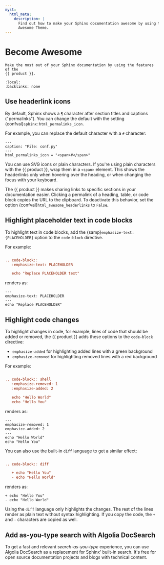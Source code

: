 ```yaml
---
myst:
  html_meta:
    description: |
      Find out how to make your Sphinx documentation awesome by using the features of the
      Awesome Theme.
---
```



# Become Awesome

```{rst-class} lead
Make the most out of your Sphinx documentation by using the features of the
{{ product }}.
```

```{contents} On this page
:local:
:backlinks: none
```

## Use headerlink icons

By default, Sphinx shows a `¶` character after section titles and captions
("permalinks").
You can change the default with the setting
{confval}`sphinx:html_permalinks_icon`.

For example, you can replace the default character with a `#` character:

```{code-block} python
---
caption: "File: conf.py"
---
html_permalinks_icon = "<span>#</span>"
```

You can use SVG icons or plain characters.
If you're using plain characters with the {{ product }},
wrap them in a `<span>` element.
This shows the headerlinks only when hovering over the heading,
or when changing the focus with your keyboard.

The {{ product }} makes sharing links to specific sections in your documentation easier.
Clicking a permalink of a heading, table, or code block copies the URL to the clipboard.
To deactivate this behavior, set the option {confval}`html_awesome_headerlinks` to `False`.

## Highlight placeholder text in code blocks

To highlight text in code blocks, add the {samp}`emphasize-text: {PLACEHOLDER}` option to the `code-block`
directive.

For example:

```rst

.. code-block::
   :emphasize-text: PLACEHOLDER

   echo "Replace PLACEHOLDER text"
```

renders as:

```{code-block} shell
---
emphasize-text: PLACEHOLDER
---
echo "Replace PLACEHOLDER"
```

## Highlight code changes

To highlight changes in code, for example, lines of code that should be added or removed,
the {{ product }} adds these options to the `code-block` directive:

- `emphasize-added` for highlighting added lines with a green background
- `emphasize-removed` for highlighting removed lines with a red background

For example:

```rst

.. code-block:: shell
   :emphasize-removed: 1
   :emphasize-added: 2

   echo "Hello World"
   echo "Hello You"
```

renders as:

```{code-block} shell
---
emphasize-removed: 1
emphasize-added: 2
---
echo "Hello World"
echo "Hello You"
```

You can also use the built-in `diff` language to get a similar effect:

```rst

.. code-block:: diff

   + echo "Hello You"
   - echo "Hello World"
```

renders as:

```{code-block} diff
+ echo "Hello You"
- echo "Hello World"
```

Using the `diff` language only highlights the changes.
The rest of the lines render as plain text without syntax highlighting.
If you copy the code, the `+` and `-` characters are copied as well.

<!-- vale Google.Headings = NO -->

## Add as-you-type search with Algolia DocSearch

<!-- vale Google.Headings = YES -->

To get a fast and relevant _search-as-you-type_ experience,
you can use Algolia DocSearch as a replacement for Sphinx' built-in search.
It's free for open source documentation projects and blogs with technical content.
